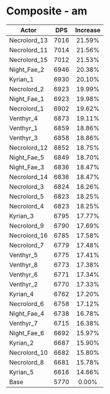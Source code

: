 # Composite - am
| Actor | DPS | Increase |
|---|:---:|:---:|
|Necrolord_13|7016|21.59%|
|Necrolord_11|7014|21.56%|
|Necrolord_15|7012|21.53%|
|Night_Fae_2|6946|20.38%|
|Kyrian_1|6930|20.10%|
|Necrolord_2|6923|19.99%|
|Night_Fae_1|6923|19.98%|
|Necrolord_1|6902|19.62%|
|Venthyr_4|6873|19.11%|
|Venthyr_1|6859|18.86%|
|Venthyr_3|6858|18.86%|
|Necrolord_12|6852|18.75%|
|Night_Fae_5|6849|18.70%|
|Night_Fae_3|6836|18.47%|
|Necrolord_14|6836|18.47%|
|Necrolord_3|6824|18.26%|
|Necrolord_5|6823|18.25%|
|Necrolord_4|6823|18.25%|
|Kyrian_3|6795|17.77%|
|Necrolord_9|6790|17.69%|
|Necrolord_16|6785|17.58%|
|Necrolord_7|6779|17.48%|
|Venthyr_5|6775|17.41%|
|Venthyr_8|6773|17.38%|
|Venthyr_6|6771|17.34%|
|Venthyr_2|6770|17.33%|
|Kyrian_4|6762|17.20%|
|Necrolord_6|6758|17.12%|
|Night_Fae_4|6738|16.78%|
|Venthyr_7|6715|16.38%|
|Night_Fae_6|6692|15.97%|
|Kyrian_2|6687|15.90%|
|Necrolord_10|6682|15.80%|
|Necrolord_8|6681|15.78%|
|Kyrian_5|6616|14.66%|
|Base|5770|0.00%|
